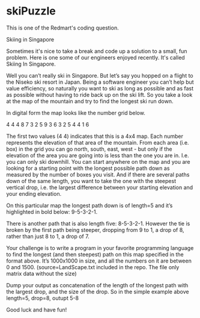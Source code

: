 # skiPuzzle 
This is one of the Redmart's coding question.

Skiing in Singapore

Sometimes it's nice to take a break and code up a solution to a small, fun problem. Here is one some of our engineers enjoyed recently. It's called Skiing In Singapore.

Well you can’t really ski in Singapore. But let’s say you hopped on a flight to the Niseko ski resort in Japan. 
Being a software engineer you can’t help but value efficiency, so naturally you want to ski as long as possible and as fast as possible without having to ride back up on the ski lift. 
So you take a look at the map of the mountain and try to find the longest ski run down.

In digital form the map looks like the number grid below.

4 4
4 8 7 3
2 5 9 3
6 3 2 5
4 4 1 6

The first two values (4 4) indicates that this is a 4x4 map. Each number represents the elevation of that area of the mountain. 
From each area (i.e. box) in the grid you can go north, south, east, west - but only if the elevation of the area you are going into is less than the one you are in. I.e. you can only ski downhill. 
You can start anywhere on the map and you are looking for a starting point with the longest possible path down as measured by the number of boxes you visit. 
And if there are several paths down of the same length, you want to take the one with the steepest vertical drop, i.e. the largest difference between your starting elevation and your ending elevation.

On this particular map the longest path down is of length=5 and it’s highlighted in bold below: 9-5-3-2-1.

There is another path that is also length five: 8-5-3-2-1. However the tie is broken by the first path being steeper, dropping from 9 to 1, a drop of 8, rather than just 8 to 1, a drop of 7.

Your challenge is to write a program in your favorite programming language to find the longest (and then steepest) path on this map specified in the format above. 
It’s 1000x1000 in size, and all the numbers on it are between 0 and 1500. (source=LandScape.txt included in the repo. The file only matrix data without the size)

Dump your output as concatenation of the length of the longest path with the largest drop, and the size of the drop. So in the simple example above length=5, drop=8, outupt 5-8 

Good luck and have fun!
